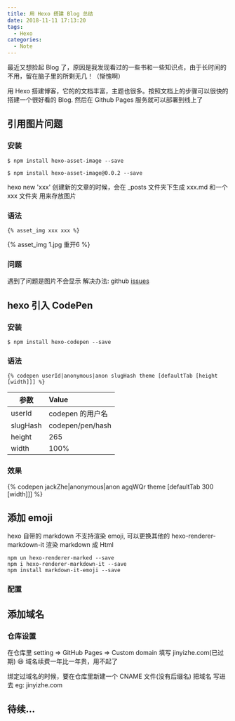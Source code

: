 ```yaml
---
title: 用 Hexo 搭建 Blog 总结
date: 2018-11-11 17:13:20
tags:
  - Hexo
categories:
  - Note
---
```


最近又想捡起 Blog 了，原因是我发现看过的一些书和一些知识点，由于长时间的不用，留在脑子里的所剩无几！（惭愧啊）

用 Hexo 搭建博客，它的的文档丰富，主题也很多。按照文档上的步骤可以很快的搭建一个很好看的 Blog. 然后在 Github Pages 服务就可以部署到线上了

## 引用图片问题

### 安装

```
$ npm install hexo-asset-image --save
```

```
$ npm install hexo-asset-image@0.0.2 --save
```

hexo new 'xxx' 创建新的文章的时候，会在 \_posts 文件夹下生成 xxx.md 和一个 xxx 文件夹 用来存放图片

### 语法

```
{% asset_img xxx xxx %}
```

{% asset_img 1.jpg 重开6 %}

### 问题

遇到了问题是图片不会显示
解决办法: github [issues](https://github.com/xcodebuild/hexo-asset-image/issues/32#issuecomment-498626924)

## hexo 引入 CodePen

### 安装

```
$ npm install hexo-codepen --save
```

### 语法

```
{% codepen userId|anonymous|anon slugHash theme [defaultTab [height [width]]] %}
```

| 参数     | Value            |
| -------- | :--------------- |
| userId   | codepen 的用户名 |
| slugHash | codepen/pen/hash |
| height   | 265              |
| width    | 100%             |

### 效果

{% codepen jackZhe|anonymous|anon agqWQr theme [defaultTab 300 [width]]] %}

## 添加 emoji

hexo 自带的 markdown 不支持渲染 emoji, 可以更换其他的 hexo-renderer-markdown-it 渲染 markdown 成 Html

```
npm un hexo-renderer-marked --save
npm i hexo-renderer-markdown-it --save
npm install markdown-it-emoji --save
```

### 配置

## 添加域名

### 仓库设置

在仓库里 setting => GitHub Pages => Custom domain 填写 jinyizhe.com(已过期)
:satisfied: 域名续费一年比一年贵，用不起了

绑定过域名的时候，要在仓库里新建一个 CNAME 文件(没有后缀名) 把域名 写进去 eg: jinyizhe.com

## 待续...
